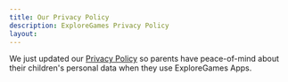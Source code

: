 ```yaml
---
title: Our Privacy Policy
description: ExploreGames Privacy Policy
layout: 
---
```


We just updated our [Privacy Policy](/privacypolicy) so parents have peace-of-mind about their children's personal data when they use ExploreGames Apps.